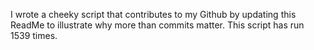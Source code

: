 I wrote a cheeky script that contributes to my Github by updating this ReadMe to illustrate why more than commits matter. This script has run 1539 times.